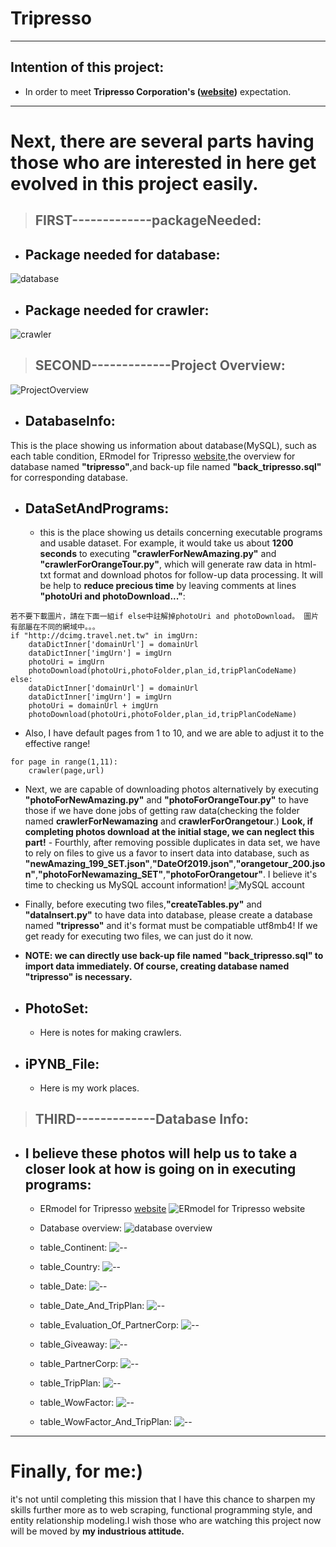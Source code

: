 
# Tripresso
------
## Intention of this project:

- In order to meet __Tripresso Corporation's ([website](https://www.tripresso.com/ "旅遊咖"))__ expectation.



---
# Next, there are several parts having those who are interested in here get evolved in this project  easily.
> ##  FIRST-------------packageNeeded:

- ## Package needed for database:
![database](https://github.com/UnCarter25le/Tripresso/blob/master/packageNeededForDatabase.png)


- ## Package needed for crawler:
![crawler](https://github.com/UnCarter25le/Tripresso/blob/master/packageNeededForCrawler.png)


> ##  SECOND-------------Project Overview: 

![ProjectOverview](https://github.com/UnCarter25le/Tripresso/blob/master/ProjectOverview.png)

- ## DatabaseInfo: 
This is the place showing us information about database(MySQL), such as each table condition, ERmodel for Tripresso [website](https://www.tripresso.com/agency/NEWAMAZE "旅遊咖x新魅力"),the overview for database named __"tripresso"__,and back-up file named __"back_tripresso.sql"__ for corresponding database.

- ## DataSetAndPrograms:
    - this is the place showing us details concerning executable programs and usable dataset. For example, it would take us about __1200 seconds__ to executing __"crawlerForNewAmazing.py"__ and __"crawlerForOrangeTour.py"__, which will generate raw data in html-txt format and download photos for follow-up data processing. It will be help to __reduce precious time__ by leaving comments at lines __"photoUri and photoDownload..."__:

```
若不要下載圖片，請在下面一組if else中註解掉photoUri and photoDownload。 圖片有部屬在不同的網域中。。。
if "http://dcimg.travel.net.tw" in imgUrn:
    dataDictInner['domainUrl'] = domainUrl
    dataDictInner['imgUrn'] = imgUrn            
    photoUri = imgUrn
    photoDownload(photoUri,photoFolder,plan_id,tripPlanCodeName)
else:
    dataDictInner['domainUrl'] = domainUrl
    dataDictInner['imgUrn'] = imgUrn                
    photoUri = domainUrl + imgUrn
    photoDownload(photoUri,photoFolder,plan_id,tripPlanCodeName)    
```

   - Also, I have default pages from 1 to 10, and we are able to adjust it to the effective range!
```
for page in range(1,11):
    crawler(page,url)
```

   - Next, we are capable of downloading photos alternatively by executing __"photoForNewAmazing.py"__ and __"photoForOrangeTour.py"__ to have those if we have done jobs of getting raw data(checking the folder named __crawlerForNewamazing__ and __crawlerForOrangetour__.) __Look, if completing photos download at the initial stage, we can neglect this part!__
    - Fourthly, after removing possible duplicates in data set, we have to rely on files to give us a favor to insert data into database, such as __"newAmazing_199_SET.json"__,__"DateOf2019.json"__,__"orangetour_200.json"__,__"photoForNewamazing_SET"__,__"photoForOrangetour"__. I believe it's time to checking us MySQL account information!
![MySQL account](https://github.com/UnCarter25le/Tripresso/blob/master/pleaseCheckAccountInfoForMySQL.png)

   - Finally, before executing two files,__"createTables.py"__ and __"dataInsert.py"__ to have data into database, please create  a database named __"tripresso"__ and it's format must be compatiable utf8mb4! If we get ready for executing two files, we can just do it now.
    
   - __NOTE: we can directly use back-up file named  "back_tripresso.sql" to import data immediately. Of course, creating database named "tripresso" is necessary.__ 

- ## PhotoSet:

    - Here is notes for making crawlers.
- ## iPYNB_File:

    - Here is my work places.
    
    
>  ## THIRD-------------Database Info: 

- ## I believe these photos will help us to take a closer look at how is going on in executing programs:

    - ERmodel for Tripresso [website](https://www.tripresso.com/agency/NEWAMAZE "旅遊咖x新魅力")
![ERmodel for Tripresso website](https://github.com/UnCarter25le/Tripresso/blob/master/DatabaseInfo/TripressoERmodel.png)

    - Database overview:
![database overview](https://github.com/UnCarter25le/Tripresso/blob/master/DatabaseInfo/databaseOverview.png)

    - table_Continent:
![--](https://github.com/UnCarter25le/Tripresso/blob/master/DatabaseInfo/table_Continent.png)
    
    - table_Country:
![--](https://github.com/UnCarter25le/Tripresso/blob/master/DatabaseInfo/table_Country.png)
    
    - table_Date:
![--](https://github.com/UnCarter25le/Tripresso/blob/master/DatabaseInfo/table_Date.png)

    - table_Date_And_TripPlan:
![--](https://github.com/UnCarter25le/Tripresso/blob/master/DatabaseInfo/table_Date_And_TripPlan.png)

    - table_Evaluation_Of_PartnerCorp:
![--](https://github.com/UnCarter25le/Tripresso/blob/master/DatabaseInfo/table_Evaluation_Of_PartnerCorp.png)

    - table_Giveaway:
![--](https://github.com/UnCarter25le/Tripresso/blob/master/DatabaseInfo/table_Giveaway.png)

    - table_PartnerCorp:
![--](https://github.com/UnCarter25le/Tripresso/blob/master/DatabaseInfo/table_PartnerCorp.png)

    - table_TripPlan:
![--](https://github.com/UnCarter25le/Tripresso/blob/master/DatabaseInfo/table_TripPlan.png)

    - table_WowFactor:
![--](https://github.com/UnCarter25le/Tripresso/blob/master/DatabaseInfo/table_WowFactor.png)

    - table_WowFactor_And_TripPlan:
![--](https://github.com/UnCarter25le/Tripresso/blob/master/DatabaseInfo/table_WowFactor_And_TripPlan.png)

 
-----


# Finally, for me:)


it's not until completing this mission that I have this chance to sharpen my skills further more as to web scraping, functional programming style, and entity relationship modeling.I wish those who are watching this project now will be moved by __my industrious attitude.__

